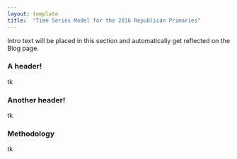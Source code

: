 ```yaml
---
layout: template
title:  "Time Series Model for the 2016 Republican Primaries"
---
```


Intro text will be placed in this section and automatically get reflected on the Blog page.

### A header!

tk

### Another header!

tk

### Methodology

tk
